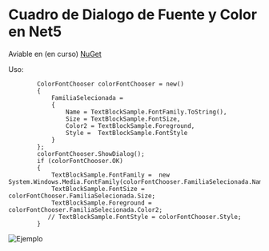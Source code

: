 # Cuadro de Dialogo de Fuente y Color en Net5

Aviable en (en curso) [NuGet](http://www.nuget.org/.../)

Uso:
          

            ColorFontChooser colorFontChooser = new()
            {
                FamiliaSelecionada =
                {
                    Name = TextBlockSample.FontFamily.ToString(),
                    Size = TextBlockSample.FontSize,
                    Color2 = TextBlockSample.Foreground,
                    Style =  TextBlockSample.FontStyle
                }
            };
            colorFontChooser.ShowDialog();
            if (colorFontChooser.OK)
            {
                TextBlockSample.FontFamily =  new System.Windows.Media.FontFamily(colorFontChooser.FamiliaSelecionada.Name);
                TextBlockSample.FontSize = colorFontChooser.FamiliaSelecionada.Size;
                TextBlockSample.Foreground = colorFontChooser.FamiliaSelecionada.Color2;
               // TextBlockSample.FontStyle = colorFontChooser.Style;
            }

 
![Ejemplo](https://imgur.com/a/4wS0Swe)

